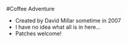 #Coffee Adventure
* Created by David Millar sometime in 2007
* I have no idea what all is in here...
* Patches welcome!
